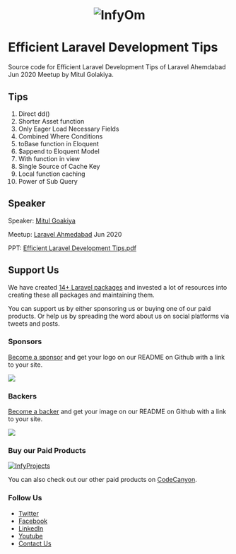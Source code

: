<h1 align="center"><img src="https://assets.infyom.com/open-source/infyom-logo.png" alt="InfyOm"></h1>

Efficient Laravel Development Tips
==========================

Source code for Efficient Laravel Development Tips of Laravel Ahemdabad Jun 2020 Meetup by Mitul Golakiya.

## Tips

1. Direct dd()
2. Shorter Asset function
3. Only Eager Load Necessary Fields
4. Combined Where Conditions
5. toBase function in Eloquent
6. $append to Eloquent Model
7. With function in view
8. Single Source of Cache Key
9. Local function caching
10. Power of Sub Query

## Speaker

Speaker: [Mitul Goakiya](https://twitter.com/mitulgolakiya)

Meetup: [Laravel Ahmedabad](https://twitter.com/LaravelAhm) Jun 2020

PPT: [Efficient Laravel Development Tips.pdf](https://bit.ly/2BIbMvE)

## Support Us

We have created [14+ Laravel packages](https://github.com/InfyOmLabs) and invested a lot of resources into creating these all packages and maintaining them.

You can support us by either sponsoring us or buying one of our paid products. Or help us by spreading the word about us on social platforms via tweets and posts.

### Sponsors

[Become a sponsor](https://opencollective.com/infyomlabs#sponsor) and get your logo on our README on Github with a link to your site.

<a href="https://opencollective.com/infyomlabs#sponsor"><img src="https://opencollective.com/infyomlabs/sponsors.svg?width=890"></a>

### Backers

[Become a backer](https://opencollective.com/infyomlabs#backer) and get your image on our README on Github with a link to your site.

<a href="https://opencollective.com/infyomlabs#backer"><img src="https://opencollective.com/infyomlabs/backers.svg?width=890"></a>

### Buy our Paid Products

[![InfyProjects](https://assets.infyom.com/open-source/infyprojects-banner.png)](https://1.envato.market/kjOGM0)

You can also check out our other paid products on [CodeCanyon](https://codecanyon.net/user/infyomlabs/portfolio).

### Follow Us

- [Twitter](https://twitter.com/infyom)
- [Facebook](https://www.facebook.com/infyom)
- [LinkedIn](https://in.linkedin.com/company/infyom-technologies)
- [Youtube](https://www.youtube.com/channel/UC8IvwfChD6i7Wp4yZp3tNsQ)
- [Contact Us](https://infyom.com/contact-us)

